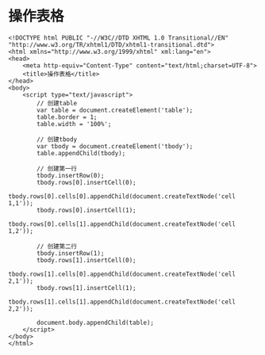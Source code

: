 # 操作表格 #

    <!DOCTYPE html PUBLIC "-//W3C//DTD XHTML 1.0 Transitional//EN" "http://www.w3.org/TR/xhtml1/DTD/xhtml1-transitional.dtd">
    <html xmlns="http://www.w3.org/1999/xhtml" xml:lang="en">
    <head>
    	<meta http-equiv="Content-Type" content="text/html;charset=UTF-8">
    	<title>操作表格</title>
    </head>
    <body>
    	<script type="text/javascript">
    		// 创建table
    		var table = document.createElement('table');
    		table.border = 1;
    		table.width = '100%';
    
    		// 创建tbody
    		var tbody = document.createElement('tbody');
    		table.appendChild(tbody);
    
    		// 创建第一行
    		tbody.insertRow(0);
    		tbody.rows[0].insertCell(0);
    		tbody.rows[0].cells[0].appendChild(document.createTextNode('cell 1,1'));
    		tbody.rows[0].insertCell(1);
    		tbody.rows[0].cells[1].appendChild(document.createTextNode('cell 1,2'));
    
    		// 创建第二行
    		tbody.insertRow(1);
    		tbody.rows[1].insertCell(0);
    		tbody.rows[1].cells[0].appendChild(document.createTextNode('cell 2,1'));
    		tbody.rows[1].insertCell(1);
    		tbody.rows[1].cells[1].appendChild(document.createTextNode('cell 2,2'));
    
    		document.body.appendChild(table);
    	</script>
    </body>
    </html>
